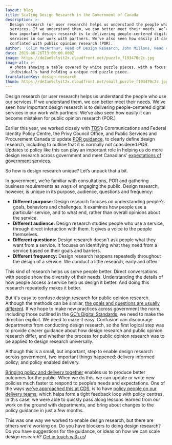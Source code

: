 ```yaml
---
layout: blog
title: Scaling Design Research in the Government of Canada
description: >-
  Design research (or user research) helps us understand the people who use our
  services. If we understand them, we can better meet their needs. We’ve seen
  how important design research is to delivering people-centered digital
  services in our work with partners. We’ve also seen how easily it can become
  conflated with public opinion research (POR).
author: 'Colin MacArthur, Head of Design Research, John Millons, Head of Policy'
date: 2019-06-26T13:00:00.000Z
image: https://de2an9clyit2x.cloudfront.net/puzzle_f193470c2c.jpg
image-alt: >-
  A photo showing a table covered by white puzzle pieces, with a focus on an
  individual’s hand holding a unique red puzzle piece.
translationKey: design-research
thumb: https://de2an9clyit2x.cloudfront.net/small_puzzle_f193470c2c.jpg
---
```

Design research (or user research) helps us understand the people who use our services. If we understand them, we can better meet their needs. We’ve seen how important design research is to delivering people-centered digital services in our work with partners. We’ve also seen how easily it can become mistaken for public opinion research (POR.)

Earlier this year, we worked closely with [TBS](https://www.canada.ca/en/treasury-board-secretariat.html)’s Communications and Federal Identity Policy Centre, the Privy Council Office, and Public Services and Procurement Canada to update [POR guidance](https://www.canada.ca/en/treasury-board-secretariat/services/government-communications/public-opinion-research-government.html), to clearly define design research, including to outline that it is normally not considered POR. Updates to policy like this can play an important role in helping us do more design research across government and meet Canadians’ [expectations of government services](https://digital.canada.ca/roadmap-2025/?utm_source=blog&utm_medium=Blog&utm_campaign=roadmap-launch-initial).

So how is design research unique? Let’s unpack that a bit.

In government, we’re familiar with consultations, POR and gathering business requirements as ways of engaging the public. Design research, however, is unique in its purpose, audience, questions and frequency:

* **Different purpose:** Design research focuses on understanding people's goals, behaviors and challenges. It examines how people use a particular service, and to what end, rather than overall opinions about the service.
* **Different audience:** Design research studies people who use a service, through direct interaction with them. It gives a voice to the people themselves.
* **Different questions:** Design research doesn't ask people what they want from a service. It focuses on identifying what they need from a service based on their goals and barriers.
* **Different frequency:** Design research happens repeatedly throughout the design of a service. We conduct a little research, early and often.

This kind of research helps us serve people better. Direct conversations with people show the diversity of their needs. Understanding the details of how people access a service help us design it better. And doing this research repeatedly makes it better.

But it's easy to confuse design research for public opinion research. Although the methods can be similar, [the goals and questions are usually different](https://digital.canada.ca/2018/10/26/building-a-research-plan/). If we hope to make new practices across government the norm, including those outlined in the [GC’s Digital Standards](https://www.canada.ca/en/government/system/digital-government/government-canada-digital-standards.html), we need to make the direction explicit. We need to make it easy. Confusion can discourage departments from conducting design research, so the first logical step was to provide clearer guidance about how design research and public opinion research differ, and whether the process for public opinion research was to be applied to design research universally.

Although this is a small, but important, step to enable design research across government, two important things happened: delivery informed policy; and policy enabled delivery.

[Bringing policy and delivery together](https://sfadigital.blog.gov.uk/2017/03/24/dont-bring-policy-and-delivery-closer-together-make-them-the-same-thing/) enables us to produce better outcomes for the public. When we do this, we can update or write new policies much faster to respond to people’s needs and expectations. One of the ways [we’ve approached this at CDS](https://digital.canada.ca/2018/09/07/policy/), is to have [policy people on our delivery teams](https://gds.blog.gov.uk/2017/01/09/making-policy-an-integral-part-of-digital-delivery-teams/), which helps form a tight feedback loop with policy centres. In this case, we were able to quickly pass along lessons learned from our work on the ground with departments, and bring about changes to the policy guidance in just a few months.

This was one way we worked to enable design research, but there are others we’re working on. Do you have blockers to doing design research? Do you have suggestions for the guidance, or ideas on how we can scale design research? [Get in touch with us](https://twitter.com/CDS_GC)!

